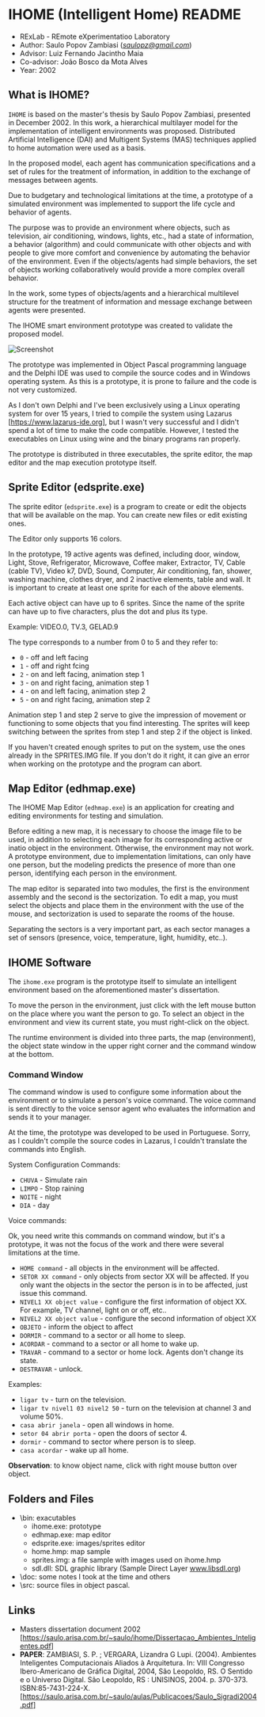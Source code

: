 # IHOME (Intelligent Home) README

* RExLab - REmote eXperimentatioo Laboratory
* Author: Saulo Popov Zambiasi (*saulopz@gmail.com*)
* Advisor: Luiz Fernando Jacintho Maia
* Co-advisor: João Bosco da Mota Alves
* Year: 2002

## What is IHOME?

`IHOME` is based on the master's thesis by Saulo Popov Zambiasi, presented in December 2002. In this work, a hierarchical multilayer model for the implementation of intelligent environments was proposed. Distributed Artificial Intelligence (DAI) and Multigent Systems (MAS) techniques applied to home automation were used as a basis.

In the proposed model, each agent has communication specifications and a set of rules for the treatment of information, in addition to the exchange of messages between agents.

Due to budgetary and technological limitations at the time, a prototype of a simulated environment was implemented to support the life cycle and behavior of agents.

The purpose was to provide an environment where objects, such as television, air conditioning, windows, lights, etc., had a state of information, a behavior (algorithm) and could communicate with other objects and with people to give more comfort and convenience by automating the behavior of the environment. Even if the objects/agents had simple behaviors, the set of objects working collaboratively would provide a more complex overall behavior.

In the work, some types of objects/agents and a hierarchical multilevel structure for the treatment of information and message exchange between agents were presented.

The IHOME smart environment prototype was created to validate the proposed model.

![Screenshot](doc/screenshot.jpg)

The prototype was implemented in Object Pascal programming language and the Delphi IDE was used to compile the source codes and in Windows operating system. As this is a prototype, it is prone to failure and the code is not very customized.

As I don't own Delphi and I've been exclusively using a Linux operating system for over 15 years, I tried to compile the system using Lazarus [https://www.lazarus-ide.org], but I wasn't very successful and I didn't spend a lot of time to make the code compatible. However, I tested the executables on Linux using wine and the binary programs ran properly.

The prototype is distributed in three executables, the sprite editor, the map editor and the map execution prototype itself.

## Sprite Editor (edsprite.exe)

The sprite editor (`edsprite.exe`) is a program to create or edit the objects that will be available on the map. You can create new files or edit existing ones.

The Editor only supports 16 colors.

In the prototype, 19 active agents was defined, including door, window, Light, Stove, Refrigerator, Microwave, Coffee maker, Extractor, TV, Cable (cable TV), Video k7, DVD, Sound, Computer, Air conditioning, fan, shower, washing machine, clothes dryer, and 2 inactive elements, table and wall. It is important to create at least one sprite for each of the above elements.

Each active object can have up to 6 sprites. Since the name of the sprite can have up to five characters, plus the dot and plus its type.

Example: VIDEO.0, TV.3, GELAD.9

The type corresponds to a number from 0 to 5 and they refer to:

* `0` - off and left facing
* `1` - off and right fcing
* `2` - on and left facing, animation step 1
* `3` - on and right facing, animation step 1
* `4` - on and left facing, animation step 2
* `5` - on and right facing, animation step 2

Animation step 1 and step 2 serve to give the impression of movement or functioning to some objects that you find interesting. The sprites will keep switching between the sprites from step 1 and step 2 if the object is linked.

If you haven't created enough sprites to put on the system, use the ones already in the SPRITES.IMG file. If you don't do it right, it can give an error when working on the prototype and the program can abort.

## Map Editor (edhmap.exe)

The IHOME Map Editor (`edhmap.exe`) is an application for creating and editing environments for testing and simulation.

Before editing a new map, it is necessary to choose the image file to be used, in addition to selecting each image for its corresponding active or inatio object in the environment. Otherwise, the environment may not work. A prototype environment, due to implementation limitations, can only have one person, but the modeling predicts the presence of more than one person, identifying each person in the environment.

The map editor is separated into two modules, the first is the environment assembly and the second is the sectorization. To edit a map, you must select the objects and place them in the environment with the use of the mouse, and sectorization is used to separate the rooms of the house.

Separating the sectors is a very important part, as each sector manages a set of sensors (presence, voice, temperature, light, humidity, etc..).

## IHOME Software

The `ihome.exe` program is the prototype itself to simulate an intelligent environment based on the aforementioned master's dissertation.

To move the person in the environment, just click with the left mouse button on the place where you want the person to go. To select an object in the environment and view its current state, you must right-click on the object.

The runtime environment is divided into three parts, the map (environment), the object state window in the upper right corner and the command window at the bottom.

### Command Window

The command window is used to configure some information about the environment or to simulate a person's voice command. The voice command is sent directly to the voice sensor agent who evaluates the information and sends it to your manager.

At the time, the prototype was developed to be used in Portuguese. Sorry, as I couldn't compile the source codes in Lazarus, I couldn't translate the commands into English.

System Configuration Commands:

* `CHUVA` - Simulate rain
* `LIMPO` - Stop raining
* `NOITE` - night
* `DIA` - day

Voice commands:

Ok, you need write this commands on command window, but it's a prototype, it was not the focus of the work and there were several limitations at the time.

* `HOME command` - all objects in the environment will be affected.
* `SETOR XX command` - only objects from sector XX will be affected. If you only want the objects in the sector the person is in to be affected, just issue this command.
* `NIVEL1 XX object value` - configure the first information of object XX. For example, TV channel, light on or off, etc..
* `NIVEL2 XX object value` - configure the second information of object XX
* `OBJETO` - inform the object to affect
* `DORMIR` - command to a sector or all home to sleep.
* `ACORDAR` - command to a sector or all home to wake up.
* `TRAVAR` - command to a sector or home lock. Agents don't change its state.
* `DESTRAVAR` - unlock.

Examples:

* `ligar tv` - turn on the television.
* `ligar tv nivel1 03 nivel2 50` - turn on the television at channel 3 and volume 50%.
* `casa abrir janela` - open all windows in home.
* `setor 04 abrir porta` - open the doors of sector 4.
* `dormir` - command to sector where person is to sleep.
* `casa acordar` - wake up all home.

**Observation**: to know object name, click with right mouse button over object.

## Folders and Files

* \bin: exacutables
  * ihome.exe: prototype
  * edhmap.exe: map editor
  * edsprite.exe: images/sprites editor
  * home.hmp: map sample
  * sprites.img: a file sample with images used on ihome.hmp
  * sdl.dll: SDL graphic library (Sample Direct Layer www.libsdl.org)
* \doc: some notes I took at the time and others
* \src: source files in object pascal.

## Links

* Masters dissertation document 2002 [https://saulo.arisa.com.br/~saulo/ihome/Dissertacao_Ambientes_Inteligentes.pdf]
* **PAPER**: ZAMBIASI, S. P. ; VERGARA, Lizandra G Lupi. (2004). Ambientes Inteligentes Computacionais Aliados à Arquitetura. In: VIII Congresso Ibero-Americano de Gráfica Digital, 2004, São Leopoldo, RS. O Sentido e o Universo Digital. São Leopoldo, RS : UNISINOS, 2004. p. 370-373. ISBN:85-7431-224-X.[https://saulo.arisa.com.br/~saulo/aulas/Publicacoes/Saulo_Sigradi2004.pdf]
